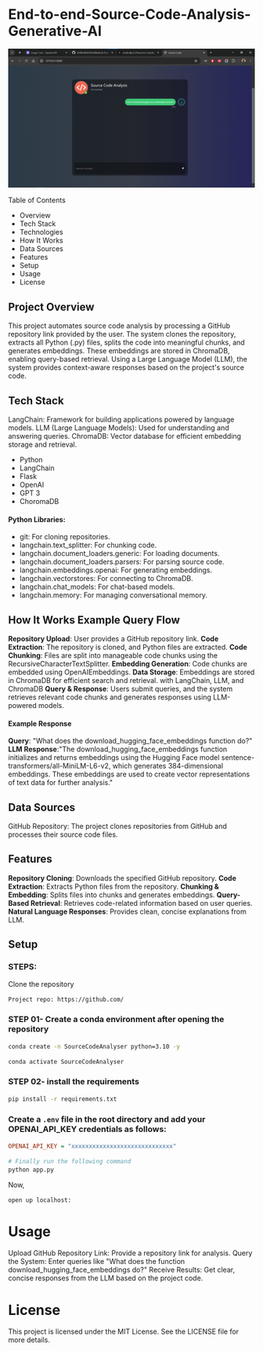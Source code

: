 # End-to-end-Source-Code-Analysis-Generative-AI
![Alt text](image.png)

Table of Contents
* Overview
* Tech Stack
* Technologies
* How It Works
* Data Sources
* Features
* Setup
* Usage
* License

## Project Overview
This project automates source code analysis by processing a GitHub repository link provided by the user. The system clones the repository, extracts all Python (.py) files, splits the code into meaningful chunks, and generates embeddings. These embeddings are stored in ChromaDB, enabling query-based retrieval. Using a Large Language Model (LLM), the system provides context-aware responses based on the project's source code.

## Tech Stack
LangChain: Framework for building applications powered by language models.
LLM (Large Language Models): Used for understanding and answering queries.
ChromaDB: Vector database for efficient embedding storage and retrieval.
- Python
- LangChain
- Flask
- OpenAI
- GPT 3
- ChoromaDB

#### Python Libraries:
 - git: For cloning repositories.
- langchain.text_splitter: For chunking code.
- langchain.document_loaders.generic: For loading documents.
- langchain.document_loaders.parsers: For parsing source code.
- langchain.embeddings.openai: For generating embeddings.
- langchain.vectorstores: For connecting to ChromaDB.
- langchain.chat_models: For chat-based models.
- langchain.memory: For managing conversational memory.

## How It Works Example Query Flow
**Repository Upload**: User provides a GitHub repository link.
**Code Extraction**: The repository is cloned, and Python files are extracted.
**Code Chunking**: Files are split into manageable code chunks using the RecursiveCharacterTextSplitter.
**Embedding Generation**: Code chunks are embedded using OpenAIEmbeddings.
**Data Storage**: Embeddings are stored in ChromaDB for efficient search and retrieval. with LangChain, LLM, and ChromaDB
**Query & Response**: Users submit queries, and the system retrieves relevant code chunks and generates responses using LLM-powered models.

#### Example Response
**Query**: "What does the download_hugging_face_embeddings function do?"
**LLM Response**:"The download_hugging_face_embeddings function initializes and returns embeddings using the Hugging Face model sentence-transformers/all-MiniLM-L6-v2, which generates 384-dimensional embeddings. These embeddings are used to create vector representations of text data for further analysis."


## Data Sources
GitHub Repository: The project clones repositories from GitHub and processes their source code files.

## Features
**Repository Cloning**: Downloads the specified GitHub repository.
**Code Extraction**: Extracts Python files from the repository.
**Chunking & Embedding**: Splits files into chunks and generates embeddings.
**Query-Based Retrieval**: Retrieves code-related information based on user queries.
**Natural Language Responses**: Provides clean, concise explanations from LLM.


## Setup
### STEPS:

Clone the repository

```bash
Project repo: https://github.com/
```
### STEP 01- Create a conda environment after opening the repository

```bash
conda create -n SourceCodeAnalyser python=3.10 -y
```

```bash
conda activate SourceCodeAnalyser
```


### STEP 02- install the requirements
```bash
pip install -r requirements.txt
```

### Create a `.env` file in the root directory and add your OPENAI_API_KEY credentials as follows:

```ini
OPENAI_API_KEY = "xxxxxxxxxxxxxxxxxxxxxxxxxxxxx"
```


```bash
# Finally run the following command
python app.py
```

Now,
```bash
open up localhost:
```


# Usage
Upload GitHub Repository Link: Provide a repository link for analysis.
Query the System: Enter queries like "What does the function download_hugging_face_embeddings do?"
Receive Results: Get clear, concise responses from the LLM based on the project code.

# License
This project is licensed under the MIT License. See the LICENSE file for more details.


